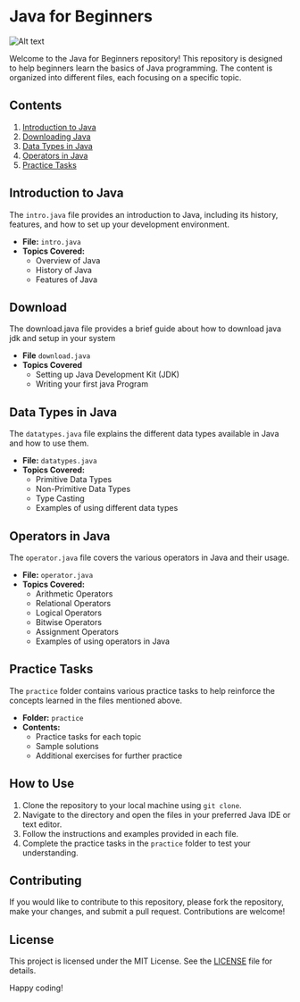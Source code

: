# Java for Beginners
![Alt text](https://github.com/user-attachments/assets/ec0ac9f2-35e3-4980-9625-d258c5e560a0)

Welcome to the Java for Beginners repository! This repository is designed to help beginners learn the basics of Java programming. The content is organized into different files, each focusing on a specific topic.

## Contents

1. [Introduction to Java](#introduction-to-java)
2. [Downloading  Java](#Download-java )
3. [Data Types in Java](#data-types-in-java)
4. [Operators in Java](#operators-in-java)
5. [Practice Tasks](#practice-tasks)

## Introduction to Java

The `intro.java` file provides an introduction to Java, including its history, features, and how to set up your development environment.

- **File:** `intro.java`
- **Topics Covered:**
  - Overview of Java
  - History of Java
  - Features of Java
    
## Download
The download.java file provides a brief guide about how to download java jdk and setup in your system 
- **File** `download.java`
- **Topics Covered**
   - Setting up Java Development Kit (JDK)
   - Writing your first java Program 

## Data Types in Java

The `datatypes.java` file explains the different data types available in Java and how to use them.

- **File:** `datatypes.java`
- **Topics Covered:**
  - Primitive Data Types
  - Non-Primitive Data Types
  - Type Casting
  - Examples of using different data types

## Operators in Java

The `operator.java` file covers the various operators in Java and their usage.

- **File:** `operator.java`
- **Topics Covered:**
  - Arithmetic Operators
  - Relational Operators
  - Logical Operators
  - Bitwise Operators
  - Assignment Operators
  - Examples of using operators in Java

## Practice Tasks

The `practice` folder contains various practice tasks to help reinforce the concepts learned in the files mentioned above.

- **Folder:** `practice`
- **Contents:**
  - Practice tasks for each topic
  - Sample solutions
  - Additional exercises for further practice

## How to Use

1. Clone the repository to your local machine using `git clone`.
2. Navigate to the directory and open the files in your preferred Java IDE or text editor.
3. Follow the instructions and examples provided in each file.
4. Complete the practice tasks in the `practice` folder to test your understanding.

## Contributing

If you would like to contribute to this repository, please fork the repository, make your changes, and submit a pull request. Contributions are welcome!

## License

This project is licensed under the MIT License. See the [LICENSE](LICENSE) file for details.

Happy coding!
